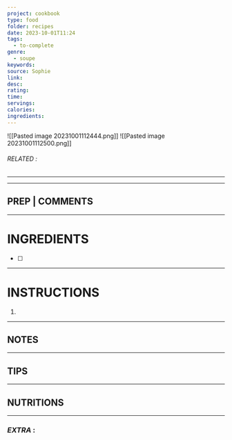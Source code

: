 ```yaml
---
project: cookbook
type: food
folder: recipes
date: 2023-10-01T11:24
tags:
  - to-complete
genre:
  - soupe
keywords: 
source: Sophie
link: 
desc: 
rating: 
time: 
servings: 
calories: 
ingredients:
---
```


![[Pasted image 20231001112444.png]]
![[Pasted image 20231001112500.png]]
###### *RELATED* : 
---


---
## PREP | COMMENTS



---
# INGREDIENTS

- [ ] 

---
# INSTRUCTIONS

1. 

---
## NOTES



---
## TIPS



---
## NUTRITIONS



---
### *EXTRA* :



